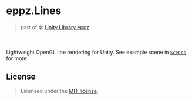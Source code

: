 # eppz.Lines
> part of 🛠️ [Unity.Library.eppz](https://github.com/eppz/Unity.Library.eppz)
<br>

Lightweight OpenGL line rendering for Unity. See example scene in [`Scenes`](Scenes) for more.

## License

> Licensed under the [MIT license](http://en.wikipedia.org/wiki/MIT_License).
